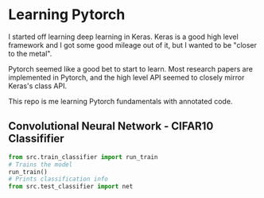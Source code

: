 # Learning Pytorch

I started off learning deep learning in Keras. Keras is a good
high level framework and I got some good mileage out of it, but
I wanted to be "closer to the metal".

Pytorch seemed like a good bet to start to learn. Most research
papers are implemented in Pytorch, and the high level API seemed
to closely mirror Keras's class API.

This repo is me learning Pytorch fundamentals with annotated 
code. 

## Convolutional Neural Network - CIFAR10 Classififier 

```python
from src.train_classifier import run_train
# Trains the model
run_train()
# Prints classification info
from src.test_classifier import net
```

